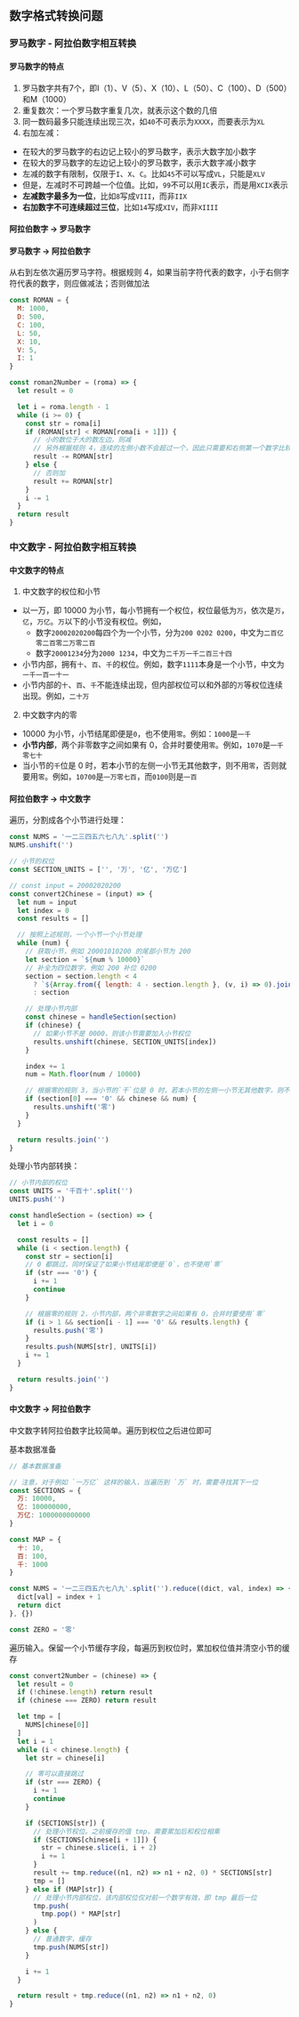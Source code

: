 ## 数字格式转换问题

### 罗马数字 - 阿拉伯数字相互转换

#### 罗马数字的特点

1. 罗马数字共有7个，即I（1）、V（5）、X（10）、L（50）、C（100）、D（500）和M（1000）
2. 重复数次：一个罗马数字重复几次，就表示这个数的几倍
3. 同一数码最多只能连续出现三次，如`40`不可表示为`XXXX`，而要表示为`XL`
4. 右加左减：
  - 在较大的罗马数字的右边记上较小的罗马数字，表示大数字加小数字
  - 在较大的罗马数字的左边记上较小的罗马数字，表示大数字减小数字
  - 左减的数字有限制，仅限于`I`、`X`、`C`。比如`45`不可以写成`VL`，只能是`XLV`
  - 但是，左减时不可跨越一个位值。比如，`99`不可以用`IC`表示，而是用`XCIX`表示
  - **左减数字最多为一位**，比如`8`写成`VIII`，而非`IIX`
  - **右加数字不可连续超过三位**，比如`14`写成`XIV`，而非`XIIII`

#### 阿拉伯数字 -> 罗马数字

#### 罗马数字 -> 阿拉伯数字

从右到左依次遍历罗马字符。根据规则 4，如果当前字符代表的数字，小于右侧字符代表的数字，则应做减法；否则做加法

```javascript
const ROMAN = {
  M: 1000,
  D: 500,
  C: 100,
  L: 50,
  X: 10,
  V: 5,
  I: 1
}

const roman2Number = (roma) => {
  let result = 0

  let i = roma.length - 1
  while (i >= 0) {
    const str = roma[i]
    if (ROMAN[str] < ROMAN[roma[i + 1]]) {
      // 小的数位于大的数左边，则减
      // 另外根据规则 4，连续的左侧小数不会超过一个，因此只需要和右侧第一个数字比较即可
      result -= ROMAN[str]
    } else {
      // 否则加
      result += ROMAN[str]
    }
    i -= 1
  }
  return result
}
```

### 中文数字 - 阿拉伯数字相互转换

#### 中文数字的特点

1. 中文数字的权位和小节
  - 以一万，即 10000 为小节，每小节拥有一个权位，权位最低为`万`，依次是`万`，`亿`，`万亿`。`万`以下的小节没有权位。例如，
    - 数字`20002020200`每四个为一个小节，分为`200 0202 0200`，中文为`二百亿零二百零二万零二百`
    - 数字`20001234`分为`2000 1234`，中文为`二千万一千二百三十四`
  - 小节内部，拥有`十`、`百`、`千`的权位。例如，数字`1111`本身是一个小节，中文为`一千一百一十一`
  - 小节内部的`十`、`百`、`千`不能连续出现，但内部权位可以和外部的`万`等权位连续出现。例如，`二十万`

2. 中文数字内的零
  - 10000 为小节，小节结尾即便是`0`，也不使用`零`。例如：`1000`是`一千`
  - **小节内部**，两个非零数字之间如果有 0，合并时要使用`零`。例如，`1070`是`一千零七十`
  - 当小节的`千`位是 0 时，若本小节的左侧一小节无其他数字，则不用`零`，否则就要用`零`。例如，`10700`是`一万零七百`，而`0100`则是`一百`

#### 阿拉伯数字 -> 中文数字

遍历，分割成各个小节进行处理：

```javascript
const NUMS = '一二三四五六七八九'.split('')
NUMS.unshift('')

// 小节的权位
const SECTION_UNITS = ['', '万', '亿', '万亿']

// const input = 20002020200
const convert2Chinese = (input) => {
  let num = input
  let index = 0
  const results = []

  // 按照上述规则，一个小节一个小节处理
  while (num) {
    // 获取小节，例如 20001010200 的尾部小节为 200
    let section = `${num % 10000}`
    // 补全为四位数字，例如 200 补位 0200
    section = section.length < 4
      ? `${Array.from({ length: 4 - section.length }, (v, i) => 0).join('')}${section}`
      : section

    // 处理小节内部
    const chinese = handleSection(section)
    if (chinese) {
      // 如果小节不是 0000，则该小节需要加入小节权位
      results.unshift(chinese, SECTION_UNITS[index])
    }

    index += 1
    num = Math.floor(num / 10000)

    // 根据零的规则 3，当小节的`千`位是 0 时，若本小节的左侧一小节无其他数字，则不用`零`，否则就要用`零`
    if (section[0] === '0' && chinese && num) {
      results.unshift('零')
    }
  }

  return results.join('')
}
```

处理小节内部转换：

```javascript
// 小节内部的权位
const UNITS = '千百十'.split('')
UNITS.push('')

const handleSection = (section) => {
  let i = 0

  const results = []
  while (i < section.length) {
    const str = section[i]
    // 0 都跳过，同时保证了如果小节结尾即便是`0`，也不使用`零`
    if (str === '0') {
      i += 1
      continue
    }

    // 根据零的规则 2，小节内部，两个非零数字之间如果有 0，合并时要使用`零`
    if (i > 1 && section[i - 1] === '0' && results.length) {
      results.push('零')
    }
    results.push(NUMS[str], UNITS[i])
    i += 1
  }

  return results.join('')
}
```

#### 中文数字 -> 阿拉伯数字

中文数字转阿拉伯数字比较简单。遍历到权位之后进位即可

基本数据准备

```javascript
// 基本数据准备

// 注意，对于例如 `一万亿` 这样的输入，当遍历到 `万` 时，需要寻找其下一位
const SECTIONS = {
  万: 10000,
  亿: 100000000,
  万亿: 1000000000000
}

const MAP = {
  十: 10,
  百: 100,
  千: 1000
}

const NUMS = '一二三四五六七八九'.split('').reduce((dict, val, index) => {
  dict[val] = index + 1
  return dict
}, {})

const ZERO = '零'
```

遍历输入。保留一个小节缓存字段，每遍历到权位时，累加权位值并清空小节的缓存

```javascript
const convert2Number = (chinese) => {
  let result = 0
  if (!chinese.length) return result
  if (chinese === ZERO) return result

  let tmp = [
    NUMS[chinese[0]]
  ]
  let i = 1
  while (i < chinese.length) {
    let str = chinese[i]

    // 零可以直接跳过
    if (str === ZERO) {
      i += 1
      continue
    }

    if (SECTIONS[str]) {
      // 处理小节权位。之前缓存的值 tmp，需要累加后和权位相乘
      if (SECTIONS[chinese[i + 1]]) {
        str = chinese.slice(i, i + 2)
        i += 1
      }
      result += tmp.reduce((n1, n2) => n1 + n2, 0) * SECTIONS[str]
      tmp = []
    } else if (MAP[str]) {
      // 处理小节内部权位，该内部权位仅对前一个数字有效，即 tmp 最后一位
      tmp.push(
        tmp.pop() * MAP[str]
      )
    } else {
      // 普通数字，缓存
      tmp.push(NUMS[str])
    }

    i += 1
  }

  return result + tmp.reduce((n1, n2) => n1 + n2, 0)
}
```
